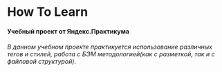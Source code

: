 #  How To Learn 

#### Учебный проект от Яндекс.Практикума

###### В данном учебном проекте практикуется использование различных тегов и стилей, работа с БЭМ методологией(как с разметкой, так и с файловой структурой).